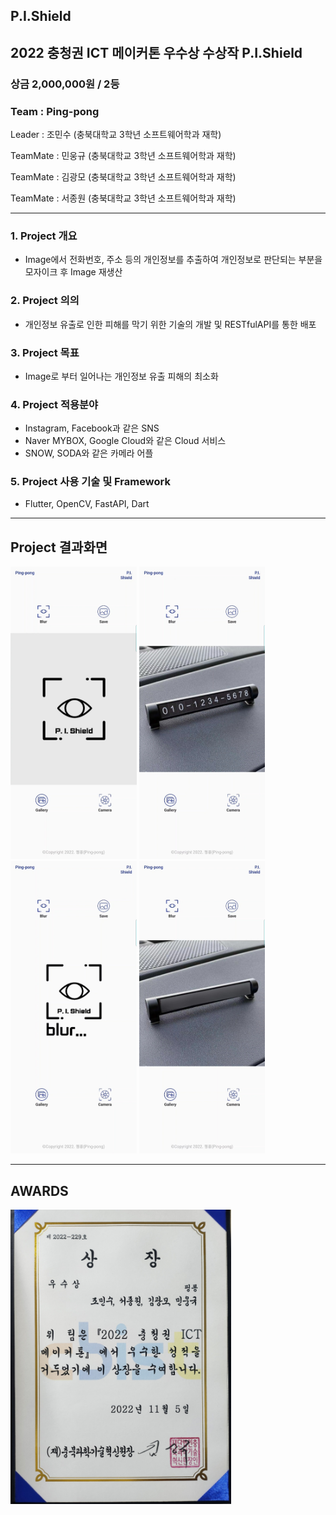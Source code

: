 ## P.I.Shield

## 2022 충청권 ICT 메이커톤 우수상 수상작 P.I.Shield

### 상금 2,000,000원 / 2등

### Team : Ping-pong

Leader : 조민수 (충북대학교 3학년 소프트웨어학과 재학)

TeamMate : 민웅규 (충북대학교 3학년 소프트웨어학과 재학)

TeamMate : 김광모 (충북대학교 3학년 소프트웨어학과 재학)

TeamMate : 서종원 (충북대학교 3학년 소프트웨어학과 재학)

<hr/>

### 1. Project 개요
   - Image에서 전화번호, 주소 등의 개인정보를 추출하여 개인정보로 판단되는 부분을 모자이크 후 Image 재생산

### 2. Project 의의
   - 개인정보 유출로 인한 피해를 막기 위한 기술의 개발 및 RESTfulAPI를 통한 배포

### 3. Project 목표
   - Image로 부터 일어나는 개인정보 유출 피해의 최소화

### 4. Project 적용분야
   - Instagram, Facebook과 같은 SNS
   - Naver MYBOX, Google Cloud와 같은 Cloud 서비스
   - SNOW, SODA와 같은 카메라 어플

### 5. Project 사용 기술 및 Framework
   - Flutter, OpenCV, FastAPI, Dart

<hr/>

## Project 결과화면
<img src="./img/img1.jpg" width="40%">
<img src="./img/img2.jpg" width="40%">
<img src="./img/img3.jpg" width="40%">
<img src="./img/img4.jpg" width="40%">

<hr/>

## AWARDS
<img src="./img/award_ict.jpg" width="70%">

